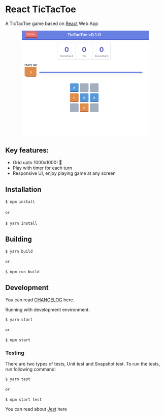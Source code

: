 # React TicTacToe

A TicTacToe game based on [React](https://reactjs.org/) Web App

<div align="center">
    <img src="/resources/screenshot.png" width="400px"</img> 
</div>

## Key features:

- Grid upto 1000x1000! 💪
- Play with timer for each turn
- Responsive UI, enjoy playing game at any screen

## Installation

```bash
$ npm install

or

$ yarn install
```

## Building

```
$ yarn build

or

$ npm run build
```

## Development

You can read [CHANGELOG](CHANGELOG.md) here.

Running with development environment:

```
$ yarn start

or

$ npm start
```

### Testing

There are two types of tests, Unit test and Snapshot test. To run the tests, run following command:

```
$ yarn test

or

$ npm start test
```

You can read about [Jest](https://jestjs.io/docs/en/tutorial-react) here
